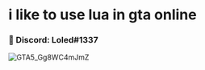 # i like to use lua in gta online

### 💬 Discord: Loled#1337

![GTA5_Gg8WC4mJmZ](https://user-images.githubusercontent.com/122758988/213059368-9d940e5e-8094-4527-9a82-2af9a687ae2f.png)


<!--
**Loled69/Loled69** is a ✨ _special_ ✨ repository because its `README.md` (this file) appears on your GitHub profile.

Here are some ideas to get you started:

- 🔭 I’m currently working on ...
- 🌱 I’m currently learning ...
- 👯 I’m looking to collaborate on ...
- 🤔 I’m looking for help with ...
- 💬 Ask me about ...
- 📫 How to reach me: ...
- 😄 Pronouns: ...!

- ⚡ Fun fact: ...
-->
